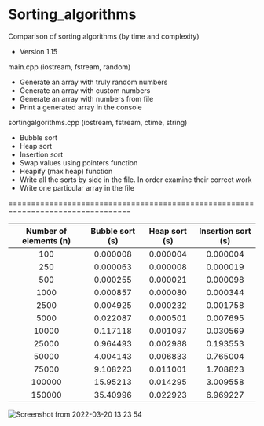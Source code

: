 # Sorting_algorithms
Comparison of sorting algorithms (by time and complexity) 

* Version 1.15

main.cpp (iostream, fstream, random)
- Generate an array with truly random numbers
- Generate an array with custom numbers
- Generate an array with numbers from file
- Print a generated array in the console


sortingalgorithms.cpp (iostream, fstream, ctime, string)
- Bubble sort
- Heap sort
- Insertion sort
- Swap values using pointers function
- Heapify (max heap) function
- Write all the sorts by side in the file. In order examine their correct work
- Write one particular array in the file

=================================================================================

| Number of elements (n) | Bubble sort (s) | Heap sort (s) | Insertion sort (s) |
|     :---:              |     :---:       |     :---:     |       :---:        |
| 100                    |     0.000008	   |     0.000004	 |       0.000004     |         
| 250                    |     0.000063	   |     0.000008	 |       0.000019     |   
| 500                    |     0.000255	   |     0.000021	 |       0.000098     |   
| 1000                   |     0.000857	   |     0.000080	 |       0.000344     |   
| 2500                   |     0.004925	   |     0.000232	 |       0.001758     |   
| 5000                   |     0.022087	   |     0.000501	 |       0.007695     |   
| 10000                  |     0.117118	   |     0.001097	 |       0.030569     |   
| 25000                  |     0.964493	   |     0.002988	 |       0.193553     |   
| 50000                  |     4.004143	   |     0.006833	 |       0.765004     |   
| 75000                  |     9.108223	   |     0.011001	 |       1.708823     |   
| 100000                 |     15.95213    |     0.014295  |       3.009558     |          
| 150000                 |     35.40996	   |     0.022923	 |       6.969227     |   

![Screenshot from 2022-03-20 13 23 54](https://user-images.githubusercontent.com/50341618/159159898-ab00ac36-09a8-4dd3-b88a-f354eba14a54.png)
